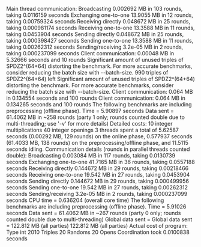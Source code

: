 Main thread communication:
Broadcasting 0.002692 MB in 103 rounds, taking 0.0116159 seconds
Exchanging one-to-one 13.9055 MB in 12 rounds, taking 0.00759324 seconds
Receiving directly 0.048672 MB in 25 rounds, taking 0.000981174 seconds
Receiving one-to-one 13.3588 MB in 11 rounds, taking 0.0453904 seconds
Sending directly 0.048672 MB in 25 rounds, taking 0.000398427 seconds
Sending one-to-one 13.3588 MB in 11 rounds, taking 0.00262312 seconds
Sending/receiving 3.2e-05 MB in 2 rounds, taking 0.000237099 seconds
Client communication: 0.00048 MB in 5.32666 seconds and 10 rounds 
Significant amount of unused triples of SPDZ2^(64+64) distorting the benchmark. For more accurate benchmarks, consider reducing the batch size with --batch-size.
        990 triples of SPDZ2^(64+64) left
Significant amount of unused triples of SPDZ2^(64+64) distorting the benchmark. For more accurate benchmarks, consider reducing the batch size with --batch-size.
Client communication: 0.064 MB in 0.134554 seconds and 100 rounds 
Client communication: 0.064 MB in 0.134265 seconds and 100 rounds 
The following benchmarks are including preprocessing (offline phase).
Time = 5.90897 seconds 
Data sent = 61.4062 MB in ~258 rounds (party 1 only; rounds counted double due to multi-threading; use '-v' for more details)
Detailed costs:
            10 integer multiplications
            40 integer openings
3 threads spent a total of 5.62587 seconds (0.00292 MB, 129 rounds) on the online phase, 0.577937 seconds (61.4033 MB, 138 rounds) on the preprocessing/offline phase, and 11.5115 seconds idling.
Communication details (rounds in parallel threads counted double):
Broadcasting 0.003084 MB in 117 rounds, taking 0.0130739 seconds
Exchanging one-to-one 41.7165 MB in 36 rounds, taking 0.0557188 seconds
Receiving directly 0.144672 MB in 29 rounds, taking 0.00218466 seconds
Receiving one-to-one 19.542 MB in 27 rounds, taking 0.0453904 seconds
Sending directly 0.144672 MB in 29 rounds, taking 0.000499956 seconds
Sending one-to-one 19.542 MB in 27 rounds, taking 0.00262312 seconds
Sending/receiving 3.2e-05 MB in 2 rounds, taking 0.000237099 seconds
CPU time = 0.636204 (overall core time)
The following benchmarks are including preprocessing (offline phase).
Time = 5.91026 seconds 
Data sent = 61.4062 MB in ~267 rounds (party 0 only; rounds counted double due to multi-threading)
Global data sent = Global data sent = 122.812 MB (all parties)
122.812 MB (all parties)
Actual cost of program:
  Type int
          2010        Triples
            20        Randoms
            20          Opens
Coordination took 0.0100838 seconds
